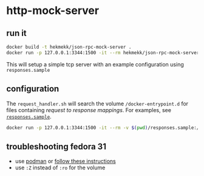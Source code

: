 # http-mock-server

## run it
```bash
docker build -t hekmekk/json-rpc-mock-server .
docker run -p 127.0.0.1:3344:1500 -it --rm hekmekk/json-rpc-mock-server
```

This will setup a simple tcp server with an example configuration using `responses.sample`

## configuration
The `request_handler.sh` will search the volume `/docker-entrypoint.d` for files containing *request to response mappings*. For examples, see [`responses.sample`](/responses.sample).

```bash
docker run -p 127.0.0.1:3344:1500 -it --rm -v $(pwd)/responses.sample:/docker-entrypoint.d/responses.sample:ro hekmekk/json-rpc-mock-server
```

## troubleshooting fedora 31
- use [podman](https://podman.io/) or [follow these instructions](https://github.com/docker/for-linux/issues/219#issuecomment-558245347)
- use `:Z` instead of `:ro` for the volume

